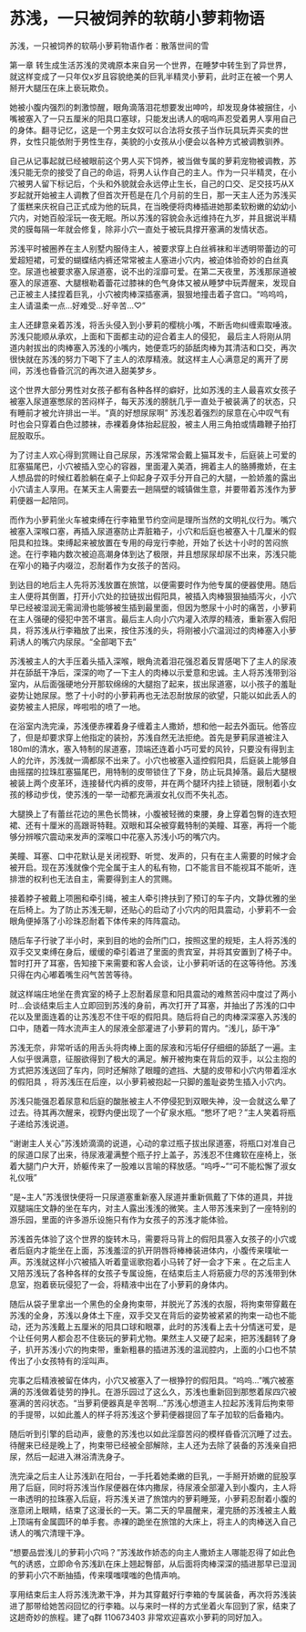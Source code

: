 # 苏浅，一只被饲养的软萌小萝莉物语

苏浅，一只被饲养的软萌小萝莉物语作者：散落世间的雪

第一章 转生成生活苏浅的灵魂原本来自另一个世界，在睡梦中转生到了异世界，就这样变成了一只年仅x岁且容貌绝美的巨乳半精灵小萝莉，此时正在被一个男人掰开大腿压在床上亵玩欺负。

她被小腹内强烈的刺激惊醒，眼角滴落泪花想要发出呻吟，却发现身体被捆住，小嘴被塞入了一只五厘米的阳具口塞球，只能发出诱人的咽呜声忍受着男人享用自己的身体。翻寻记忆，这是一个男主女奴可以合法将女孩子当作玩具玩弄买卖的世界，女性只能依附于男性生存，美貌的小女孩从小便会以各种方式被调教驯养。

自己从记事起就已经被眼前这个男人买下饲养，被当做专属的萝莉宠物被调教，苏浅只能无奈的接受了自己的命运，将男人认作自己的主人。作为一只半精灵，在小穴被男人留下标记后，个头和外貌就会永远停止生长，自己的口交、足交技巧从X岁起就开始被主人调教了但首次开苞是在几个月前的生日，那一天主人还为苏浅买了蛋糕来庆祝自己正式成为他的玩具，在当晚便将肉棒插进她那柔软粉嫩的幼幼小穴内，对她百般淫玩一夜无眠。所以苏浅的容貌会永远维持在九岁，并且据说半精灵的膜每隔一年就会修复，除非小穴一直处于被玩具撑开塞满的发情状态。

苏浅平时被圈养在主人别墅内服侍主人，被要求穿上白丝裤袜和半透明带蕾边的可爱超短裙，可爱的蝴蝶结内裤还常常被主人塞进小穴内，被迫体验奇妙的白丝真空。尿道也被要求塞入尿道塞，说不出的淫靡可爱。在第二天夜里，苏浅那尿道被塞入的尿道塞、大腿根勒着蕾花过膝袜的色气身体又被从睡梦中玩弄醒来，发现自己正被主人揉捏着巨乳，小穴被肉棒深插塞满，狠狠地撞击着子宫口。“呜呜呜，主人请温柔一点…好难受…好辛苦…♡”

主人还肆意亲着苏浅，将舌头侵入到小萝莉的樱桃小嘴，不断舌吻纠缠索取唾液。苏浅只能顺从承欢，上面和下面都主动的迎合着主人的侵犯， 最后主人将刚从阴道内射拔出的肉棒塞入苏浅的小嘴内，她便乖巧的舔舐肉棒为其清洁和口交，再次很快就在苏浅的努力下喝下了主人的浓厚精液。就这样主人心满意足的离开了房间，苏浅也昏昏沉沉的再次进入甜美梦乡。

这个世界大部分男性对女孩子都有各种各样的癖好，比如苏浅的主人最喜欢女孩子被塞入尿道塞憋尿的苦闷样子，每天苏浅的膀胱几乎一直处于被装满了的状态，只有睡前才被允许排出一半。“真的好想尿尿啊” 苏浅忍着强烈的尿意在心中叹气有时也会只穿着白色过膝袜，赤裸着身体抬起屁股，被主人用三角拍或情趣鞭子拍打屁股取乐。

为了讨主人欢心得到赏赐让自己尿尿，苏浅常常会戴上猫耳发卡，后庭装上可爱的肛塞猫尾巴，小穴被插入空心的容器，里面灌入美酒，拥着主人的胳膊撒娇，在主人想品尝的时候红着脸躺在桌子上仰起身子双手分开自己的大腿，一脸娇羞的露出小穴请主人享用。在某天主人需要去一趟隔壁的城镇做生意，并要带着苏浅作为萝莉便器一起陪同。

而作为小萝莉坐火车被束缚在行李箱里节约空间是理所当然的文明礼仪行为。嘴穴被塞入深喉口塞，再插入尿道塞防止弄脏箱子，小穴和后庭也被塞入十几厘米的假阳具和拉珠。束缚起来被放置在专用的母宠行李舱，开始了长达十小时的苦闷旅途。在行李箱内数次被迫高潮身体到达了极限，并且想尿尿却尿不出来，苏浅只能在窄小的箱子内啜泣，忍耐着作为女孩子的苦闷。

到达目的地后主人先将苏浅放置在旅馆，以便需要时作为他专属的便器使用。随后主人便将其倒置，打开小穴处的拉链拔出假阳具，被插入肉棒狠狠抽插泻火，小穴早已经被湿润无需润滑也能够被生插到最里面，但因为憋尿十小时的痛苦，小萝莉在主人强硬的侵犯中苦不堪言。最后主人向小穴内灌入浓厚的精液，重新塞入假阳具，将苏浅从行李箱放了出来，按住苏浅的头，将刚被小穴温润过的肉棒塞入小萝莉诱人的嘴穴内尿尿。“全部喝下去”

苏浅被主人的大手压着头插入深喉，眼角流着泪花强忍着反胃感喝下了主人的尿液并在舔舐干净后，深深的吻了一下主人的肉棒以示爱意和忠诚。主人将苏浅带到浴室内，从后面强硬地分开那软绵绵的大腿抱了起来，拔出尿道塞，以小孩子的羞耻姿势让她尿尿。憋了十小时的小萝莉再也无法忍耐放尿的欲望，只能以如此丢人的姿势被主人把尿，哗啦啦的喷了一地。

在浴室内洗完澡，苏浅便赤裸着身子缠着主人撒娇，想和他一起去外面玩。他答应了，但是却要求穿上他指定的装扮，苏浅自然无法拒绝。首先是萝莉尿道被注入180ml的清水，塞入特制的尿道塞，顶端还连着小巧可爱的风铃，只要没有得到主人的允许，苏浅就一滴都尿不出来了。小穴也被塞入遥控假阳具，后庭装上能够自由摇摆的拉珠肛塞猫尾巴，用特制的皮带锁住了下身，防止玩具掉落。最后大腿根被装上两个皮革环，连接替代内裤的皮带，并在两个腿环内挂上锁链，限制着小女孩的移动步伐，使苏浅的一举一动都充满淑女礼仪而不失礼态。

大腿换上了有蕾丝花边的黑色长筒袜，小腹被轻微的束腰，身上穿着包臀的连衣短裙、还有十厘米的高跟哥特鞋。双眼和耳朵被穿戴特制的美瞳、耳塞，再将一个能够分辨喉穴震动来发声的深喉口中花塞入苏浅小巧的嘴穴内。

美瞳、耳塞、口中花默认是关闭视野、听觉、发声的，只有在主人需要的时候才会被开启。现在苏浅就像个完全属于主人的私有物，口不能言目不能视耳不能听，连排泄的权利也无法自主，需要得到主人的赏赐。

接着脖子被戴上项圈和牵引绳，被主人牵引搀扶到了预订的车子内，文静优雅的坐在后椅上。为了防止苏浅无聊，还贴心的启动了小穴内的阳具震动，小萝莉不一会眼角便掉落了小珍珠忍耐着下体传来的阵阵震动。

随后车子行驶了半小时，来到目的地的会所门口，按照这里的规矩，主人将苏浅的双手交叉束缚在身后，缓缓的牵引着进了里面的贵宾室，并将其安置到了椅子中。暂时打开了耳塞，告知接下来需要和客人会谈，让小萝莉听话的在这等待他。苏浅只得在内心嘟着嘴生闷气苦苦等待。

就这样端庄地坐在贵宾室的椅子上忍耐着尿意和阳具震动的难熬苦闷中度过了两小时…会谈结束后主人立即回到苏浅的身前，再次打开了耳塞，并抽出了苏浅的口中花以及里面连着的让苏浅忍不住干呕的假阳具。随后将自己的肉棒深深塞入苏浅的口中，随着一阵水流声主人的尿液全部灌进了小萝莉的胃内。“浅儿，舔干净”

苏浅无奈，非常听话的用舌头将肉棒上面的尿液和污垢仔仔细细的舔舐了一遍。主人似乎很满意，征服欲得到了极大的满足。解开被拘束在背后的双手，以公主抱的方式把苏浅送回了车内，同时还解除了眼瞳的遮挡、大腿的皮带和小穴内带着淫水的假阳具 ，将苏浅压在后座，以小萝莉被抱起一只脚的羞耻姿势生插入小穴内。

苏浅只能强忍着尿意和后庭的酸胀被主人不停侵犯到双眼失神，没一会就这么晕了过去。待其再次醒来，视野内便出现了一个矿泉水瓶。“憋坏了吧？”主人笑着将瓶子递给苏浅说道。

“谢谢主人关心”苏浅娇滴滴的说道，心动的拿过瓶子拔出尿道塞，将瓶口对准自己的尿道口尿了出来，待尿液灌满整个瓶子拧上盖子，苏浅忍不住瘫软在座椅上，张着大腿门户大开，娇躯传来了一股难以言喻的释放感。“呜呼~”“可不能松懈了淑女礼仪哦”

“是~主人”苏浅很快便将一只尿道塞重新塞入尿道并重新佩戴了下体的道具，并拢双腿端庄文静的坐在车内，对主人露出浅浅的微笑。主人带苏浅来到了一座特别的游乐园，里面的许多游乐设施只有作为女孩子的苏浅才能体验。

苏浅首先体验了这个世界的旋转木马，需要将马背上的假阳具塞入女孩子的小穴或者后庭内才能坐在上面，苏浅羞涩的扒开阴唇将棒棒装进体内，小腹传来噗呲一声。苏浅就这样小穴被插入听着童谣歌抱着小马转了好一会才下来 。在之后主人又陪苏浅玩了各种各样的女孩子专属设施，在结束后主人将筋疲力尽的苏浅带到休息室，抱着亵玩侵犯了一会，将精液中出在了小萝莉的身体内。

随后从袋子里拿出一个黑色的全身拘束带，并脱光了苏浅的衣服，将拘束带穿戴在苏浅的全身，苏浅以身体土下座，双手交叉在背后的姿势被紧紧的拘束一动也不能动，还为苏浅戴上五厘米的阳具口球和眼罩，此时的苏浅看上去十分情迷可爱，是个让任何男人都会忍不住亵玩的萝莉尤物。果然主人又硬了起来，把苏浅翻转了身子，扒开苏浅小穴的拘束带，重新粗暴的插进苏浅的温润腔内，上面的小口也不禁传出了小女孩特有的淫叫声。

完事之后精液被留在体内，小穴又被塞入了一根狰狞的假阳具。“呜呜…”嘴穴被塞满的苏浅做着徒劳的挣扎。在游乐园过了这么久，苏浅也重新回到那憋着尿四穴被塞满的苦闷状态。“当萝莉便器真是辛苦啊…”苏浅心想道主人拉起苏浅背后拘束带的手提带，以如此羞人的样子将苏浅这个萝莉便器提回了车子加软的后备箱内。

随后听到引擎的启动声，疲惫的苏浅也以如此淫靡苦闷的模样昏昏沉沉睡了过去。待醒来已经是晚上了，拘束带已经被全部解除，主人还为去除了装备的苏浅亲自把尿，然后一起进入淋浴清洗身子。

洗完澡之后主人让苏浅趴在阳台，一手托着她柔嫩的巨乳，一手掰开娇嫩的屁股享用了后庭，同时将苏浅当作尿便器在体内撒尿，待尿液全部灌入到小腹内，主人将一串透明的拉珠塞入后庭，将苏浅关进了旅馆内的萝莉睡笼，小萝莉忍耐着小腹的涨意闭上眼睛，结束了这漫长的一天。第二天的早晨醒来，灌完肠的苏浅被主人戴上顶端有金属圆环的单手套。赤裸的跪坐在旅馆的大床上，将主人的肉棒送入自己诱人的嘴穴清理干净。

“想要品尝浅儿的萝莉小穴吗？”苏浅故作娇态的向主人撒娇主人哪能忍得了如此色气的诱惑，立即命令苏浅趴在床上翘起臀部，从后面将肉棒深深的插进那早已湿润的萝莉小穴不断抽插，传来噗嗤噗嗤的色情声响。

享用结束后主人将苏浅洗漱干净，并为其穿戴好行李箱的专属装备，再次将苏浅装进了那带给她苦闷回忆的行李箱。以与来时一样的方式坐着火车回到了家，结束了这趟奇妙的旅程。建了q群 110673403 非常欢迎喜欢小萝莉的同好加入。

